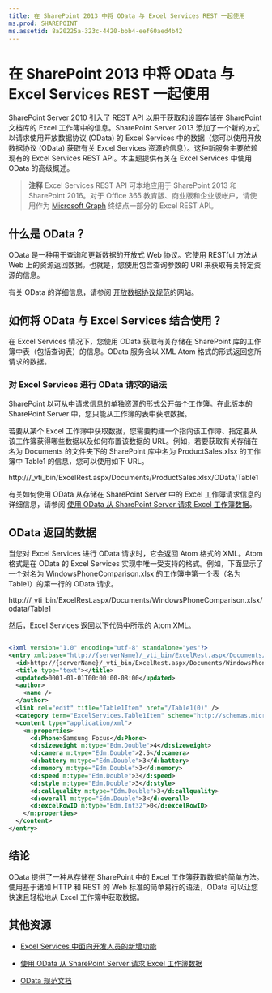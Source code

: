```yaml
---
title: 在 SharePoint 2013 中将 OData 与 Excel Services REST 一起使用
ms.prod: SHAREPOINT
ms.assetid: 8a20225a-323c-4420-bbb4-eef60aed4b42
---
```



# 在 SharePoint 2013 中将 OData 与 Excel Services REST 一起使用
SharePoint Server 2010 引入了 REST API 以用于获取和设置存储在 SharePoint 文档库的 Excel 工作簿中的信息。SharePoint Server 2013 添加了一个新的方式以请求使用开放数据协议 (OData) 的 Excel Services 中的数据（您可以使用开放数据协议 (OData) 获取有关 Excel Services 资源的信息）。这种新服务主要依赖现有的 Excel Services REST API。本主题提供有关在 Excel Services 中使用 OData 的高级概述。
> **注释**
> Excel Services REST API 可本地应用于 SharePoint 2013 和 SharePoint 2016。对于 Office 365 教育版、商业版和企业版帐户，请使用作为  [Microsoft Graph](http://graph.microsoft.io/zh-cn/docs/api-reference/v1.0/resources/excel
) 终结点一部分的 Excel REST API。
  
    
    


## 什么是 OData？
<a name="xlsWhatIsOdata"> </a>

OData 是一种用于查询和更新数据的开放式 Web 协议。它使用 RESTful 方法从 Web 上的资源返回数据。也就是，您使用包含查询参数的 URI 来获取有关特定资源的信息。
  
    
    
有关 OData 的详细信息，请参阅 [开放数据协议规范](http://www.odata.org)的网站。
  
    
    

## 如何将 OData 与 Excel Services 结合使用？
<a name="xlsHowUseOdata"> </a>

在 Excel Services 情况下，您使用 OData 获取有关存储在 SharePoint 库的工作簿中表（包括查询表）的信息。OData 服务会以 XML Atom 格式的形式返回您所请求的数据。
  
    
    

### 对 Excel Services 进行 OData 请求的语法
<a name="xlsOdataSyntax"> </a>

SharePoint 以可从中请求信息的单独资源的形式公开每个工作簿。在此版本的 SharePoint Server 中，您只能从工作簿的表中获取数据。
  
    
    
若要从某个 Excel 工作簿中获取数据，您需要构建一个指向该工作簿、指定要从该工作簿获得哪些数据以及如何布置该数据的 URL。例如，若要获取有关存储在名为 Documents 的文件夹下的 SharePoint 库中名为 ProductSales.xlsx 的工作簿中 Table1 的信息，您可以使用如下 URL。
  
    
    
http://<serverName>/_vti_bin/ExcelRest.aspx/Documents/ProductSales.xlsx/OData/Table1
  
    
    
有关如何使用 OData 从存储在 SharePoint Server 中的 Excel 工作簿请求信息的详细信息，请参阅 [使用 OData 从 SharePoint Server 请求 Excel 工作簿数据](requesting-excel-workbook-data-from-sharepoint-server-using-odata.md)。
  
    
    

## OData 返回的数据
<a name="xlsOdataReturnData"> </a>

当您对 Excel Services 进行 OData 请求时，它会返回 Atom 格式的 XML。Atom 格式是在 OData 的 Excel Services 实现中唯一受支持的格式。例如，下面显示了一个对名为 WindowsPhoneComparison.xlsx 的工作簿中第一个表（名为 Table1）的第一行的 OData 请求。
  
    
    
http://<serverName>/_vti_bin/ExcelRest.aspx/Documents/WindowsPhoneComparison.xlsx/odata/Table1
  
    
    
然后，Excel Services 返回以下代码中所示的 Atom XML。
  
    
    



```XML

<?xml version="1.0" encoding="utf-8" standalone="yes"?>
<entry xml:base="http://{serverName}/_vti_bin/ExcelRest.aspx/Documents/WindowsPhoneComparison.xlsx/OData" xmlns:d="http://schemas.microsoft.com/ado/2007/08/dataservices" xmlns:m="http://schemas.microsoft.com/ado/2007/08/dataservices/metadata" m:etag="W/&amp;quot;datetime'0001-01-01T00%3A00%3A00'&amp;quot;" xmlns="http://www.w3.org/2005/Atom">
  <id>http://{serverName}/_vti_bin/ExcelRest.aspx/Documents/WindowsPhoneComparison.xlsx/OData/Table1(0)</id>
  <title type="text"></title>
  <updated>0001-01-01T00:00:00-08:00</updated>
  <author>
    <name />
  </author>
  <link rel="edit" title="Table1Item" href="/Table1(0)" />
  <category term="ExcelServices.Table1Item" scheme="http://schemas.microsoft.com/ado/2007/08/dataservices/scheme" />
  <content type="application/xml">
    <m:properties>
      <d:Phone>Samsung Focus</d:Phone>
      <d:sizeweight m:type="Edm.Double">4</d:sizeweight>
      <d:camera m:type="Edm.Double">2.5</d:camera>
      <d:battery m:type="Edm.Double">3</d:battery>
      <d:memory m:type="Edm.Double">3</d:memory>
      <d:speed m:type="Edm.Double">3</d:speed>
      <d:style m:type="Edm.Double">3</d:style>
      <d:callquality m:type="Edm.Double">3</d:callquality>
      <d:overall m:type="Edm.Double">3</d:overall>
      <d:excelRowID m:type="Edm.Int32">0</d:excelRowID>
    </m:properties>
  </content>
</entry>

```


## 结论
<a name="xlsOdataReturnData"> </a>

OData 提供了一种从存储在 SharePoint 中的 Excel 工作簿获取数据的简单方法。使用基于诸如 HTTP 和 REST 的 Web 标准的简单易行的语法，OData 可以让您快速且轻松地从 Excel 工作簿中获取数据。
  
    
    

## 其他资源
<a name="xlsOdataAddRes"> </a>


-  [Excel Services 中面向开发人员的新增功能](09e96c8b-cb55-4fd1-a797-b50fbf0f9296.md)
    
  
-  [使用 OData 从 SharePoint Server 请求 Excel 工作簿数据](requesting-excel-workbook-data-from-sharepoint-server-using-odata.md)
    
  
-  [OData 规范文档](http://www.odata.org)
    
  

